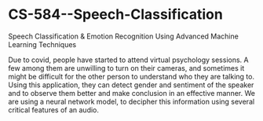 # CS-584--Speech-Classification
Speech Classification &amp; Emotion Recognition Using Advanced Machine Learning Techniques


Due to covid, people have started to attend virtual psychology sessions. A few among them are unwilling to turn on their cameras, and sometimes it might be difficult for the other person to understand who they are talking to. Using this application, they can detect gender and sentiment of the speaker and to observe them better and make conclusion in an effective manner. We are using a neural network model, to decipher this information using several critical features of an audio. 
